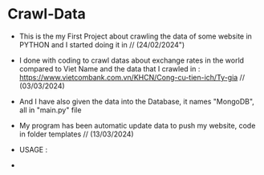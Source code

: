 # Crawl-Data
 - This is the my First Project about crawling the data of some website in PYTHON and I started doing it in // (24/02/2024")
 - I done with coding to crawl datas about exchange rates in the world compared to Viet Name  and the data that I crawled in : https://www.vietcombank.com.vn/KHCN/Cong-cu-tien-ich/Ty-gia  // (03/03/2024)
 - And I have also given the data into the Database, it names "MongoDB", all in "main.py" file
 - My program has been automatic update data to push my website, code in folder templates // (13/03/2024)

 - USAGE :
 - 
